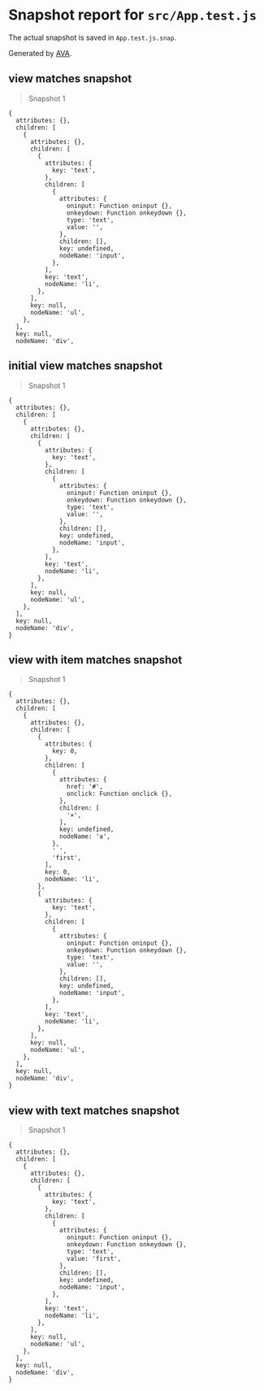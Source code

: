 # Snapshot report for `src/App.test.js`

The actual snapshot is saved in `App.test.js.snap`.

Generated by [AVA](https://ava.li).

## view matches snapshot

> Snapshot 1

    {
      attributes: {},
      children: [
        {
          attributes: {},
          children: [
            {
              attributes: {
                key: 'text',
              },
              children: [
                {
                  attributes: {
                    oninput: Function oninput {},
                    onkeydown: Function onkeydown {},
                    type: 'text',
                    value: '',
                  },
                  children: [],
                  key: undefined,
                  nodeName: 'input',
                },
              ],
              key: 'text',
              nodeName: 'li',
            },
          ],
          key: null,
          nodeName: 'ul',
        },
      ],
      key: null,
      nodeName: 'div',
    

## initial view matches snapshot

> Snapshot 1

    {
      attributes: {},
      children: [
        {
          attributes: {},
          children: [
            {
              attributes: {
                key: 'text',
              },
              children: [
                {
                  attributes: {
                    oninput: Function oninput {},
                    onkeydown: Function onkeydown {},
                    type: 'text',
                    value: '',
                  },
                  children: [],
                  key: undefined,
                  nodeName: 'input',
                },
              ],
              key: 'text',
              nodeName: 'li',
            },
          ],
          key: null,
          nodeName: 'ul',
        },
      ],
      key: null,
      nodeName: 'div',
    }

## view with item matches snapshot

> Snapshot 1

    {
      attributes: {},
      children: [
        {
          attributes: {},
          children: [
            {
              attributes: {
                key: 0,
              },
              children: [
                {
                  attributes: {
                    href: '#',
                    onclick: Function onclick {},
                  },
                  children: [
                    '×',
                  ],
                  key: undefined,
                  nodeName: 'a',
                },
                ' ',
                'first',
              ],
              key: 0,
              nodeName: 'li',
            },
            {
              attributes: {
                key: 'text',
              },
              children: [
                {
                  attributes: {
                    oninput: Function oninput {},
                    onkeydown: Function onkeydown {},
                    type: 'text',
                    value: '',
                  },
                  children: [],
                  key: undefined,
                  nodeName: 'input',
                },
              ],
              key: 'text',
              nodeName: 'li',
            },
          ],
          key: null,
          nodeName: 'ul',
        },
      ],
      key: null,
      nodeName: 'div',
    }

## view with text matches snapshot

> Snapshot 1

    {
      attributes: {},
      children: [
        {
          attributes: {},
          children: [
            {
              attributes: {
                key: 'text',
              },
              children: [
                {
                  attributes: {
                    oninput: Function oninput {},
                    onkeydown: Function onkeydown {},
                    type: 'text',
                    value: 'first',
                  },
                  children: [],
                  key: undefined,
                  nodeName: 'input',
                },
              ],
              key: 'text',
              nodeName: 'li',
            },
          ],
          key: null,
          nodeName: 'ul',
        },
      ],
      key: null,
      nodeName: 'div',
    }